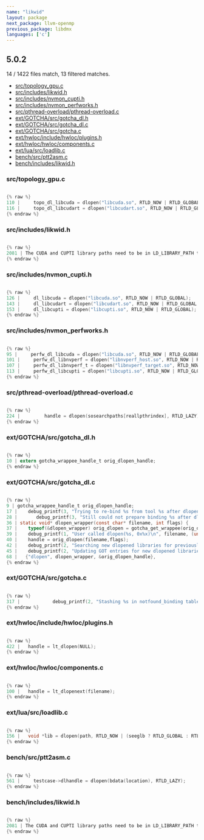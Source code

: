 ```yaml
---
name: "likwid"
layout: package
next_package: llvm-openmp
previous_package: libdmx
languages: ['c']
---
```

## 5.0.2
14 / 1422 files match, 13 filtered matches.

 - [src/topology_gpu.c](#srctopology_gpuc)
 - [src/includes/likwid.h](#srcincludeslikwidh)
 - [src/includes/nvmon_cupti.h](#srcincludesnvmon_cuptih)
 - [src/includes/nvmon_perfworks.h](#srcincludesnvmon_perfworksh)
 - [src/pthread-overload/pthread-overload.c](#srcpthread-overloadpthread-overloadc)
 - [ext/GOTCHA/src/gotcha_dl.h](#extgotchasrcgotcha_dlh)
 - [ext/GOTCHA/src/gotcha_dl.c](#extgotchasrcgotcha_dlc)
 - [ext/GOTCHA/src/gotcha.c](#extgotchasrcgotchac)
 - [ext/hwloc/include/hwloc/plugins.h](#exthwlocincludehwlocpluginsh)
 - [ext/hwloc/hwloc/components.c](#exthwlochwloccomponentsc)
 - [ext/lua/src/loadlib.c](#extluasrcloadlibc)
 - [bench/src/ptt2asm.c](#benchsrcptt2asmc)
 - [bench/includes/likwid.h](#benchincludeslikwidh)

### src/topology_gpu.c

```c

{% raw %}
110 |     topo_dl_libcuda = dlopen("libcuda.so", RTLD_NOW | RTLD_GLOBAL);
116 |     topo_dl_libcudart = dlopen("libcudart.so", RTLD_NOW | RTLD_GLOBAL | RTLD_NODELETE);
{% endraw %}

```
### src/includes/likwid.h

```c

{% raw %}
2081 | The CUDA and CUPTI library paths need to be in LD_LIBRARY_PATH to be found by dlopen.
{% endraw %}

```
### src/includes/nvmon_cupti.h

```c

{% raw %}
126 |     dl_libcuda = dlopen("libcuda.so", RTLD_NOW | RTLD_GLOBAL);
143 |     dl_libcudart = dlopen("libcudart.so", RTLD_NOW | RTLD_GLOBAL | RTLD_NODELETE);
153 |     dl_libcupti = dlopen("libcupti.so", RTLD_NOW | RTLD_GLOBAL);
{% endraw %}

```
### src/includes/nvmon_perfworks.h

```c

{% raw %}
95 |     perfw_dl_libcuda = dlopen("libcuda.so", RTLD_NOW | RTLD_GLOBAL);
101 |     perfw_dl_libnvperf = dlopen("libnvperf_host.so", RTLD_NOW | RTLD_GLOBAL);
107 |     perfw_dl_libnvperf_t = dlopen("libnvperf_target.so", RTLD_NOW | RTLD_GLOBAL);
113 |     perfw_dl_libcupti = dlopen("libcupti.so", RTLD_NOW | RTLD_GLOBAL);
{% endraw %}

```
### src/pthread-overload/pthread-overload.c

```c

{% raw %}
224 |         handle = dlopen(sosearchpaths[reallpthrindex], RTLD_LAZY);
{% endraw %}

```
### ext/GOTCHA/src/gotcha_dl.h

```c

{% raw %}
10 | extern gotcha_wrappee_handle_t orig_dlopen_handle;
{% endraw %}

```
### ext/GOTCHA/src/gotcha_dl.c

```c

{% raw %}
9 | gotcha_wrappee_handle_t orig_dlopen_handle;
17 |    debug_printf(3, "Trying to re-bind %s from tool %s after dlopen\n",
28 |       debug_printf(3, "Still could not prepare binding %s after dlopen\n", binding->user_binding->name);
36 | static void* dlopen_wrapper(const char* filename, int flags) {
37 |    typeof(&dlopen_wrapper) orig_dlopen = gotcha_get_wrappee(orig_dlopen_handle);
39 |    debug_printf(1, "User called dlopen(%s, 0x%x)\n", filename, (unsigned int) flags);
40 |    handle = orig_dlopen(filename,flags);
42 |    debug_printf(2, "Searching new dlopened libraries for previously-not-found exports\n");
45 |    debug_printf(2, "Updating GOT entries for new dlopened libraries\n");
68 |   {"dlopen", dlopen_wrapper, &orig_dlopen_handle},
{% endraw %}

```
### ext/GOTCHA/src/gotcha.c

```c

{% raw %}
317 |            debug_printf(2, "Stashing %s in notfound_binding table to re-lookup on dlopens\n",
{% endraw %}

```
### ext/hwloc/include/hwloc/plugins.h

```c

{% raw %}
422 |   handle = lt_dlopen(NULL);
{% endraw %}

```
### ext/hwloc/hwloc/components.c

```c

{% raw %}
100 |   handle = lt_dlopenext(filename);
{% endraw %}

```
### ext/lua/src/loadlib.c

```c

{% raw %}
156 |   void *lib = dlopen(path, RTLD_NOW | (seeglb ? RTLD_GLOBAL : RTLD_LOCAL));
{% endraw %}

```
### bench/src/ptt2asm.c

```c

{% raw %}
561 |     testcase->dlhandle = dlopen(bdata(location), RTLD_LAZY);
{% endraw %}

```
### bench/includes/likwid.h

```c

{% raw %}
2081 | The CUDA and CUPTI library paths need to be in LD_LIBRARY_PATH to be found by dlopen.
{% endraw %}

```